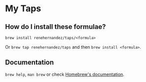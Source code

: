# My Taps

## How do I install these formulae?

`brew install renehernandez/taps/<formula>`

Or `brew tap renehernandez/taps` and then `brew install <formula>`.

## Documentation

`brew help`, `man brew` or check [Homebrew's documentation](https://docs.brew.sh).

